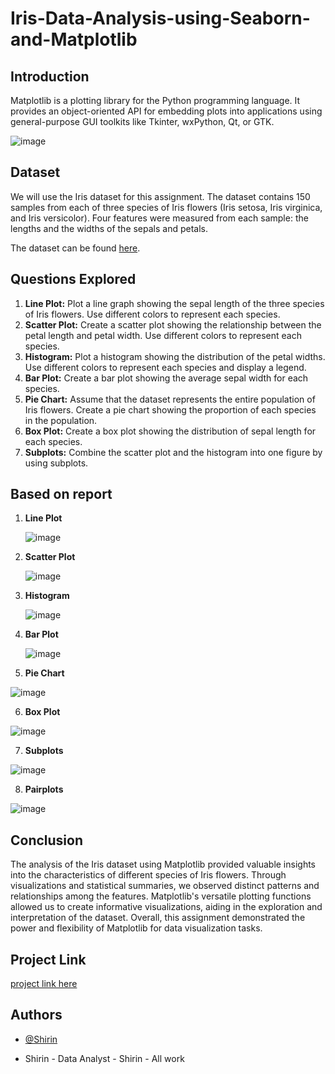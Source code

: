 # Iris-Data-Analysis-using-Seaborn-and-Matplotlib
                    

## Introduction

Matplotlib is a plotting library for the Python programming language. It provides an object-oriented API for embedding plots into applications using general-purpose GUI toolkits like Tkinter, wxPython, Qt, or GTK.

![image](https://github.com/Shirin997/Iris-Data-Analysis-Using-Seaborn-And-Matplotlib/assets/157870774/1bad08e1-0418-4195-9e6b-279c896ed643)



## Dataset

We will use the Iris dataset for this assignment. The dataset contains 150 samples from each of three species of Iris flowers (Iris setosa, Iris virginica, and Iris versicolor). Four features were measured from each sample: the lengths and the widths of the sepals and petals.

The dataset can be found [here](https://www.kaggle.com/datasets/vikrishnan/boston-house-prices).

## Questions Explored

1. **Line Plot:** Plot a line graph showing the sepal length of the three species of Iris flowers. Use different colors to represent each species.
2. **Scatter Plot:** Create a scatter plot showing the relationship between the petal length and petal width. Use different colors to represent each species.
3. **Histogram:** Plot a histogram showing the distribution of the petal widths. Use different colors to represent each species and display a legend.
4. **Bar Plot:** Create a bar plot showing the average sepal width for each species.
5. **Pie Chart:** Assume that the dataset represents the entire population of Iris flowers. Create a pie chart showing the proportion of each species in the population.
6. **Box Plot:** Create a box plot showing the distribution of sepal length for each species.
7. **Subplots:** Combine the scatter plot and the histogram into one figure by using subplots.

## Based on report 

1. **Line Plot**
 
   ![image](https://github.com/Shirin997/Iris-Data-Analysis-Using-Seaborn-And-Matplotlib/assets/157870774/6c851778-d5ec-4b2b-b765-928faa2c6126)



3. **Scatter Plot**

   ![image](https://github.com/Shirin997/Iris-Data-Analysis-Using-Seaborn-And-Matplotlib/assets/157870774/30efe70e-ec53-4057-ac64-942d11621420)



4. **Histogram**

   ![image](https://github.com/Shirin997/Iris-Data-Analysis-Using-Seaborn-And-Matplotlib/assets/157870774/e78fbc42-87a5-4fa5-bfa5-bc3d86a1fc46)



4. **Bar Plot**

   ![image](https://github.com/Shirin997/Iris-Data-Analysis-Using-Seaborn-And-Matplotlib/assets/157870774/e44e6ed5-cdf9-435b-ae69-b033a54bdf55)


6. **Pie Chart**

![image](https://github.com/Shirin997/Iris-Data-Analysis-Using-Seaborn-And-Matplotlib/assets/157870774/a1439672-7319-410d-ba01-4586720ab3c4)



6. **Box Plot**

![image](https://github.com/Shirin997/Iris-Data-Analysis-Using-Seaborn-And-Matplotlib/assets/157870774/7819bb8f-138a-4a6b-9752-0662a685911d)



7. **Subplots**

![image](https://github.com/Shirin997/Iris-Data-Analysis-Using-Seaborn-And-Matplotlib/assets/157870774/8f3b3c0b-0675-4ea4-94f5-105beace467d)


8.  **Pairplots**

![image](https://github.com/Shirin997/Iris-Data-Analysis-Using-Seaborn-And-Matplotlib/assets/157870774/797b00da-6484-4d6c-9ac3-5c7d2bfb5946)


## Conclusion
The analysis of the Iris dataset using Matplotlib provided valuable insights into the characteristics of different species of Iris flowers. Through visualizations and statistical summaries, we observed distinct patterns and relationships among the features. Matplotlib's versatile plotting functions allowed us to create informative visualizations, aiding in the exploration and interpretation of the dataset. Overall, this assignment demonstrated the power and flexibility of Matplotlib for data visualization tasks.
## Project Link 

[project link here](https://github.com/Shirin997/Iris-Data-Analysis-Using-Seaborn-And-Matplotlib/blob/main/Iris_Dataset_Analysis%20Using%20seabon%20and%20matplotlib.ipynb)
## Authors

- [@Shirin](https://github.com/Shirin997)

- Shirin - Data Analyst - Shirin - All work
